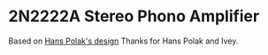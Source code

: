 2N2222A Stereo Phono Amplifier
=======
Based on [Hans Polak's design](https://www.diyaudio.com/community/threads/2n2222a-phono-preamp.158918/post-6392737)
Thanks for Hans Polak and Ivey.
